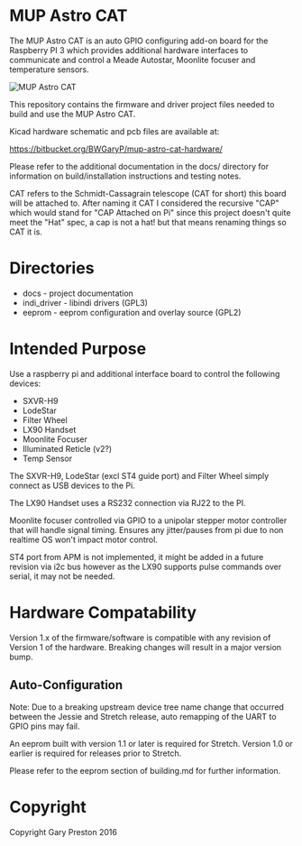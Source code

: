 # MUP Astro CAT

The MUP Astro CAT is an auto GPIO configuring add-on board for the
Raspberry PI 3 which provides additional hardware interfaces to 
communicate and control a Meade Autostar, Moonlite focuser and
temperature sensors.

![MUP Astro CAT](https://bitbucket.org/BWGaryP/mup-astro-cat/raw/master/docs/mup_astro_cat_on_pi.jpg)

This repository contains the firmware and driver project files
needed to build and use the MUP Astro CAT.

Kicad hardware schematic and pcb files are available at:

   https://bitbucket.org/BWGaryP/mup-astro-cat-hardware/

Please refer to the additional documentation in the docs/ directory for
information on build/installation instructions and testing notes.

CAT refers to the Schmidt-Cassagrain telescope (CAT for short) this board will
be attached to. After naming it CAT I considered the recursive "CAP" which
would stand for "CAP Attached on Pi" since this project doesn't quite meet
the "Hat" spec, a cap is not a hat! but that means renaming things so CAT it is.

# Directories

  * docs        - project documentation
  * indi_driver - libindi drivers (GPL3)
  * eeprom      - eeprom configuration and overlay source (GPL2)

# Intended Purpose

Use a raspberry pi and additional interface board to control the 
following devices:

  * SXVR-H9
  * LodeStar
  * Filter Wheel
  * LX90 Handset
  * Moonlite Focuser
  * Illuminated Reticle (v2?)
  * Temp Sensor

The SXVR-H9, LodeStar (excl ST4 guide port) and Filter Wheel simply 
connect as USB devices to the Pi. 

The LX90 Handset uses a RS232 connection via RJ22 to the PI.

Moonlite focuser controlled via GPIO to a unipolar stepper
motor controller that will handle signal timing. Ensures any 
jitter/pauses from pi due to non realtime OS won't impact
motor control.

ST4 port from APM is not implemented, it might be added in a future
revision via i2c bus however as the LX90 supports pulse commands
over serial, it may not be needed.

# Hardware Compatability

Version 1.x of the firmware/software is compatible with any revision of
Version 1 of the hardware. Breaking changes will result in a major version
bump.

## Auto-Configuration

Note: Due to a breaking upstream device tree name change that occurred 
between the Jessie and Stretch release, auto remapping of the UART to
GPIO pins may fail.

An eeprom built with version 1.1 or later is required for Stretch.
Version 1.0 or earlier is required for releases prior to Stretch.

Please refer to the eeprom section of building.md for further information.

# Copyright

Copyright Gary Preston 2016

